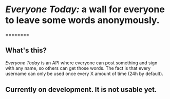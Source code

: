 # *Everyone Today:* a wall for everyone to leave some words anonymously.
========
## What's this?
*Everyone Today* is an API where everyone can post something and sign with any name, so others can get those words. The fact is that every username can only be used once every X amount of time (24h by default).

## Currently on development. It is not usable yet.